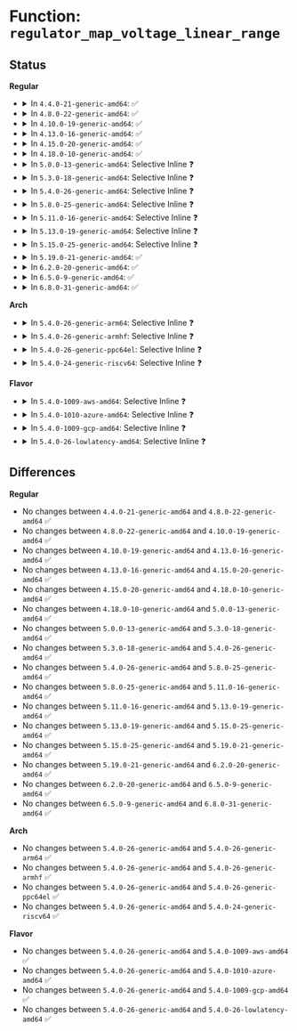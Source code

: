 # Function: <code>regulator_map_voltage_linear_range</code>

## Status
<b>Regular</b>
<ul>
<li>
<details>
<summary>In <code>4.4.0-21-generic-amd64</code>: ✅</summary>

```c
int regulator_map_voltage_linear_range(struct regulator_dev * rdev, int min_uV, int max_uV)
```

```json
{
  "name": "regulator_map_voltage_linear_range",
  "collision_type": "Unique Global",
  "inline_type": "No",
  "funcs": [
    {
      "addr": 18446744071583950592,
      "name": "regulator_map_voltage_linear_range",
      "external": true,
      "loc": "drivers/regulator/helpers.c:287",
      "file": "drivers/regulator/helpers.c",
      "inline": "seen, unknown",
      "caller_inline": [],
      "caller_func": [
        "drivers/regulator/core.c:regulator_map_voltage"
      ]
    }
  ],
  "symbols": [
    {
      "addr": 18446744071583950592,
      "name": "regulator_map_voltage_linear_range",
      "section": ".text",
      "bind": "STB_GLOBAL",
      "size": 164
    }
  ]
}
```
</details>
</li>
<li>
<details>
<summary>In <code>4.8.0-22-generic-amd64</code>: ✅</summary>

```c
int regulator_map_voltage_linear_range(struct regulator_dev * rdev, int min_uV, int max_uV)
```

```json
{
  "name": "regulator_map_voltage_linear_range",
  "collision_type": "Unique Global",
  "inline_type": "No",
  "funcs": [
    {
      "addr": 18446744071584282736,
      "name": "regulator_map_voltage_linear_range",
      "external": true,
      "loc": "drivers/regulator/helpers.c:287",
      "file": "drivers/regulator/helpers.c",
      "inline": "seen, unknown",
      "caller_inline": [],
      "caller_func": [
        "drivers/regulator/core.c:regulator_map_voltage"
      ]
    }
  ],
  "symbols": [
    {
      "addr": 18446744071584282736,
      "name": "regulator_map_voltage_linear_range",
      "section": ".text",
      "bind": "STB_GLOBAL",
      "size": 179
    }
  ]
}
```
</details>
</li>
<li>
<details>
<summary>In <code>4.10.0-19-generic-amd64</code>: ✅</summary>

```c
int regulator_map_voltage_linear_range(struct regulator_dev * rdev, int min_uV, int max_uV)
```

```json
{
  "name": "regulator_map_voltage_linear_range",
  "collision_type": "Unique Global",
  "inline_type": "No",
  "funcs": [
    {
      "addr": 18446744071584464592,
      "name": "regulator_map_voltage_linear_range",
      "external": true,
      "loc": "drivers/regulator/helpers.c:287",
      "file": "drivers/regulator/helpers.c",
      "inline": "seen, unknown",
      "caller_inline": [],
      "caller_func": [
        "drivers/regulator/core.c:regulator_map_voltage"
      ]
    }
  ],
  "symbols": [
    {
      "addr": 18446744071584464592,
      "name": "regulator_map_voltage_linear_range",
      "section": ".text",
      "bind": "STB_GLOBAL",
      "size": 179
    }
  ]
}
```
</details>
</li>
<li>
<details>
<summary>In <code>4.13.0-16-generic-amd64</code>: ✅</summary>

```c
int regulator_map_voltage_linear_range(struct regulator_dev * rdev, int min_uV, int max_uV)
```

```json
{
  "name": "regulator_map_voltage_linear_range",
  "collision_type": "Unique Global",
  "inline_type": "No",
  "funcs": [
    {
      "addr": 18446744071584549152,
      "name": "regulator_map_voltage_linear_range",
      "external": true,
      "loc": "drivers/regulator/helpers.c:287",
      "file": "drivers/regulator/helpers.c",
      "inline": "seen, unknown",
      "caller_inline": [],
      "caller_func": [
        "drivers/regulator/core.c:regulator_map_voltage"
      ]
    }
  ],
  "symbols": [
    {
      "addr": 18446744071584549152,
      "name": "regulator_map_voltage_linear_range",
      "section": ".text",
      "bind": "STB_GLOBAL",
      "size": 172
    }
  ]
}
```
</details>
</li>
<li>
<details>
<summary>In <code>4.15.0-20-generic-amd64</code>: ✅</summary>

```c
int regulator_map_voltage_linear_range(struct regulator_dev * rdev, int min_uV, int max_uV)
```

```json
{
  "name": "regulator_map_voltage_linear_range",
  "collision_type": "Unique Global",
  "inline_type": "No",
  "funcs": [
    {
      "addr": 18446744071584959408,
      "name": "regulator_map_voltage_linear_range",
      "external": true,
      "loc": "drivers/regulator/helpers.c:287",
      "file": "drivers/regulator/helpers.c",
      "inline": "seen, unknown",
      "caller_inline": [],
      "caller_func": [
        "drivers/regulator/core.c:regulator_map_voltage"
      ]
    }
  ],
  "symbols": [
    {
      "addr": 18446744071584959408,
      "name": "regulator_map_voltage_linear_range",
      "section": ".text",
      "bind": "STB_GLOBAL",
      "size": 178
    }
  ]
}
```
</details>
</li>
<li>
<details>
<summary>In <code>4.18.0-10-generic-amd64</code>: ✅</summary>

```c
int regulator_map_voltage_linear_range(struct regulator_dev * rdev, int min_uV, int max_uV)
```

```json
{
  "name": "regulator_map_voltage_linear_range",
  "collision_type": "Unique Global",
  "inline_type": "No",
  "funcs": [
    {
      "addr": 18446744071585192368,
      "name": "regulator_map_voltage_linear_range",
      "external": true,
      "loc": "drivers/regulator/helpers.c:287",
      "file": "drivers/regulator/helpers.c",
      "inline": "seen, unknown",
      "caller_inline": [],
      "caller_func": [
        "drivers/regulator/core.c:regulator_map_voltage"
      ]
    }
  ],
  "symbols": [
    {
      "addr": 18446744071585192368,
      "name": "regulator_map_voltage_linear_range",
      "section": ".text",
      "bind": "STB_GLOBAL",
      "size": 177
    }
  ]
}
```
</details>
</li>
<li>
<details>
<summary>In <code>5.0.0-13-generic-amd64</code>: Selective Inline ❓</summary>

```c
int regulator_map_voltage_linear_range(struct regulator_dev * rdev, int min_uV, int max_uV)
```

```json
{
  "name": "regulator_map_voltage_linear_range",
  "collision_type": "Unique Global",
  "inline_type": "Selective",
  "funcs": [
    {
      "addr": 18446744071585309552,
      "name": "regulator_map_voltage_linear_range",
      "external": true,
      "loc": "drivers/regulator/helpers.c:409",
      "file": "drivers/regulator/helpers.c",
      "inline": "not declared, inlined",
      "caller_inline": [],
      "caller_func": [
        "drivers/regulator/core.c:regulator_map_voltage"
      ]
    }
  ],
  "symbols": [
    {
      "addr": 18446744071585309552,
      "name": "regulator_map_voltage_linear_range",
      "section": ".text",
      "bind": "STB_GLOBAL",
      "size": 228
    }
  ]
}
```
</details>
</li>
<li>
<details>
<summary>In <code>5.3.0-18-generic-amd64</code>: Selective Inline ❓</summary>

```c
int regulator_map_voltage_linear_range(struct regulator_dev * rdev, int min_uV, int max_uV)
```

```json
{
  "name": "regulator_map_voltage_linear_range",
  "collision_type": "Unique Global",
  "inline_type": "Selective",
  "funcs": [
    {
      "addr": 18446744071585521440,
      "name": "regulator_map_voltage_linear_range",
      "external": true,
      "loc": "drivers/regulator/helpers.c:403",
      "file": "drivers/regulator/helpers.c",
      "inline": "not declared, inlined",
      "caller_inline": [],
      "caller_func": [
        "drivers/regulator/core.c:regulator_map_voltage"
      ]
    }
  ],
  "symbols": [
    {
      "addr": 18446744071585521440,
      "name": "regulator_map_voltage_linear_range",
      "section": ".text",
      "bind": "STB_GLOBAL",
      "size": 228
    }
  ]
}
```
</details>
</li>
<li>
<details>
<summary>In <code>5.4.0-26-generic-amd64</code>: Selective Inline ❓</summary>

```c
int regulator_map_voltage_linear_range(struct regulator_dev * rdev, int min_uV, int max_uV)
```

```json
{
  "name": "regulator_map_voltage_linear_range",
  "collision_type": "Unique Global",
  "inline_type": "Selective",
  "funcs": [
    {
      "addr": 18446744071585662608,
      "name": "regulator_map_voltage_linear_range",
      "external": true,
      "loc": "drivers/regulator/helpers.c:405",
      "file": "drivers/regulator/helpers.c",
      "inline": "not declared, inlined",
      "caller_inline": [],
      "caller_func": [
        "drivers/regulator/core.c:regulator_map_voltage"
      ]
    }
  ],
  "symbols": [
    {
      "addr": 18446744071585662608,
      "name": "regulator_map_voltage_linear_range",
      "section": ".text",
      "bind": "STB_GLOBAL",
      "size": 228
    }
  ]
}
```
</details>
</li>
<li>
<details>
<summary>In <code>5.8.0-25-generic-amd64</code>: Selective Inline ❓</summary>

```c
int regulator_map_voltage_linear_range(struct regulator_dev * rdev, int min_uV, int max_uV)
```

```json
{
  "name": "regulator_map_voltage_linear_range",
  "collision_type": "Unique Global",
  "inline_type": "Selective",
  "funcs": [
    {
      "addr": 18446744071586387872,
      "name": "regulator_map_voltage_linear_range",
      "external": true,
      "loc": "drivers/regulator/helpers.c:407",
      "file": "drivers/regulator/helpers.c",
      "inline": "not declared, inlined",
      "caller_inline": [],
      "caller_func": [
        "drivers/regulator/core.c:regulator_map_voltage"
      ]
    }
  ],
  "symbols": [
    {
      "addr": 18446744071586387872,
      "name": "regulator_map_voltage_linear_range",
      "section": ".text",
      "bind": "STB_GLOBAL",
      "size": 212
    }
  ]
}
```
</details>
</li>
<li>
<details>
<summary>In <code>5.11.0-16-generic-amd64</code>: Selective Inline ❓</summary>

```c
int regulator_map_voltage_linear_range(struct regulator_dev * rdev, int min_uV, int max_uV)
```

```json
{
  "name": "regulator_map_voltage_linear_range",
  "collision_type": "Unique Global",
  "inline_type": "Selective",
  "funcs": [
    {
      "addr": 18446744071586502816,
      "name": "regulator_map_voltage_linear_range",
      "external": true,
      "loc": "drivers/regulator/helpers.c:407",
      "file": "drivers/regulator/helpers.c",
      "inline": "not declared, inlined",
      "caller_inline": [],
      "caller_func": [
        "drivers/regulator/core.c:regulator_map_voltage"
      ]
    }
  ],
  "symbols": [
    {
      "addr": 18446744071586502816,
      "name": "regulator_map_voltage_linear_range",
      "section": ".text",
      "bind": "STB_GLOBAL",
      "size": 221
    }
  ]
}
```
</details>
</li>
<li>
<details>
<summary>In <code>5.13.0-19-generic-amd64</code>: Selective Inline ❓</summary>

```c
int regulator_map_voltage_linear_range(struct regulator_dev * rdev, int min_uV, int max_uV)
```

```json
{
  "name": "regulator_map_voltage_linear_range",
  "collision_type": "Unique Global",
  "inline_type": "Selective",
  "funcs": [
    {
      "addr": 18446744071586387008,
      "name": "regulator_map_voltage_linear_range",
      "external": true,
      "loc": "drivers/regulator/helpers.c:407",
      "file": "drivers/regulator/helpers.c",
      "inline": "not declared, inlined",
      "caller_inline": [],
      "caller_func": [
        "drivers/regulator/core.c:regulator_map_voltage"
      ]
    }
  ],
  "symbols": [
    {
      "addr": 18446744071586387008,
      "name": "regulator_map_voltage_linear_range",
      "section": ".text",
      "bind": "STB_GLOBAL",
      "size": 221
    }
  ]
}
```
</details>
</li>
<li>
<details>
<summary>In <code>5.15.0-25-generic-amd64</code>: Selective Inline ❓</summary>

```c
int regulator_map_voltage_linear_range(struct regulator_dev * rdev, int min_uV, int max_uV)
```

```json
{
  "name": "regulator_map_voltage_linear_range",
  "collision_type": "Unique Global",
  "inline_type": "Selective",
  "funcs": [
    {
      "addr": 18446744071586911536,
      "name": "regulator_map_voltage_linear_range",
      "external": true,
      "loc": "drivers/regulator/helpers.c:407",
      "file": "drivers/regulator/helpers.c",
      "inline": "not declared, inlined",
      "caller_inline": [],
      "caller_func": [
        "drivers/regulator/core.c:regulator_map_voltage"
      ]
    }
  ],
  "symbols": [
    {
      "addr": 18446744071586911536,
      "name": "regulator_map_voltage_linear_range",
      "section": ".text",
      "bind": "STB_GLOBAL",
      "size": 221
    }
  ]
}
```
</details>
</li>
<li>
<details>
<summary>In <code>5.19.0-21-generic-amd64</code>: ✅</summary>

```c
int regulator_map_voltage_linear_range(struct regulator_dev * rdev, int min_uV, int max_uV)
```

```json
{
  "name": "regulator_map_voltage_linear_range",
  "collision_type": "Unique Global",
  "inline_type": "No",
  "funcs": [
    {
      "addr": 18446744071588202416,
      "name": "regulator_map_voltage_linear_range",
      "external": true,
      "loc": "drivers/regulator/helpers.c:407",
      "file": "drivers/regulator/helpers.c",
      "inline": "seen, unknown",
      "caller_inline": [],
      "caller_func": [
        "drivers/regulator/core.c:regulator_map_voltage"
      ]
    }
  ],
  "symbols": [
    {
      "addr": 18446744071588202416,
      "name": "regulator_map_voltage_linear_range",
      "section": ".text",
      "bind": "STB_GLOBAL",
      "size": 249
    }
  ]
}
```
</details>
</li>
<li>
<details>
<summary>In <code>6.2.0-20-generic-amd64</code>: ✅</summary>

```c
int regulator_map_voltage_linear_range(struct regulator_dev * rdev, int min_uV, int max_uV)
```

```json
{
  "name": "regulator_map_voltage_linear_range",
  "collision_type": "Unique Global",
  "inline_type": "No",
  "funcs": [
    {
      "addr": 18446744071589608288,
      "name": "regulator_map_voltage_linear_range",
      "external": true,
      "loc": "drivers/regulator/helpers.c:407",
      "file": "drivers/regulator/helpers.c",
      "inline": "seen, unknown",
      "caller_inline": [],
      "caller_func": [
        "drivers/regulator/core.c:regulator_map_voltage"
      ]
    }
  ],
  "symbols": [
    {
      "addr": 18446744071589608288,
      "name": "regulator_map_voltage_linear_range",
      "section": ".text",
      "bind": "STB_GLOBAL",
      "size": 249
    }
  ]
}
```
</details>
</li>
<li>
<details>
<summary>In <code>6.5.0-9-generic-amd64</code>: ✅</summary>

```c
int regulator_map_voltage_linear_range(struct regulator_dev * rdev, int min_uV, int max_uV)
```

```json
{
  "name": "regulator_map_voltage_linear_range",
  "collision_type": "Unique Global",
  "inline_type": "No",
  "funcs": [
    {
      "addr": 18446744071589911888,
      "name": "regulator_map_voltage_linear_range",
      "external": true,
      "loc": "drivers/regulator/helpers.c:407",
      "file": "drivers/regulator/helpers.c",
      "inline": "seen, unknown",
      "caller_inline": [],
      "caller_func": [
        "drivers/regulator/core.c:regulator_map_voltage"
      ]
    }
  ],
  "symbols": [
    {
      "addr": 18446744071589911888,
      "name": "regulator_map_voltage_linear_range",
      "section": ".text",
      "bind": "STB_GLOBAL",
      "size": 255
    }
  ]
}
```
</details>
</li>
<li>
<details>
<summary>In <code>6.8.0-31-generic-amd64</code>: ✅</summary>

```c
int regulator_map_voltage_linear_range(struct regulator_dev * rdev, int min_uV, int max_uV)
```

```json
{
  "name": "regulator_map_voltage_linear_range",
  "collision_type": "Unique Global",
  "inline_type": "No",
  "funcs": [
    {
      "addr": 18446744071590250224,
      "name": "regulator_map_voltage_linear_range",
      "external": true,
      "loc": "drivers/regulator/helpers.c:410",
      "file": "drivers/regulator/helpers.c",
      "inline": "seen, unknown",
      "caller_inline": [],
      "caller_func": [
        "drivers/regulator/core.c:regulator_map_voltage"
      ]
    }
  ],
  "symbols": [
    {
      "addr": 18446744071590250224,
      "name": "regulator_map_voltage_linear_range",
      "section": ".text",
      "bind": "STB_GLOBAL",
      "size": 255
    }
  ]
}
```
</details>
</li>
</ul>
<b>Arch</b>
<ul>
<li>
<details>
<summary>In <code>5.4.0-26-generic-arm64</code>: Selective Inline ❓</summary>

```c
int regulator_map_voltage_linear_range(struct regulator_dev * rdev, int min_uV, int max_uV)
```

```json
{
  "name": "regulator_map_voltage_linear_range",
  "collision_type": "Unique Global",
  "inline_type": "Selective",
  "funcs": [
    {
      "addr": 18446603336498323880,
      "name": "regulator_map_voltage_linear_range",
      "external": true,
      "loc": "drivers/regulator/helpers.c:405",
      "file": "drivers/regulator/helpers.c",
      "inline": "not declared, inlined",
      "caller_inline": [],
      "caller_func": [
        "drivers/regulator/core.c:regulator_map_voltage"
      ]
    }
  ],
  "symbols": [
    {
      "addr": 18446603336498323880,
      "name": "regulator_map_voltage_linear_range",
      "section": ".text",
      "bind": "STB_GLOBAL",
      "size": 268
    }
  ]
}
```
</details>
</li>
<li>
<details>
<summary>In <code>5.4.0-26-generic-armhf</code>: Selective Inline ❓</summary>

```c
int regulator_map_voltage_linear_range(struct regulator_dev * rdev, int min_uV, int max_uV)
```

```json
{
  "name": "regulator_map_voltage_linear_range",
  "collision_type": "Unique Global",
  "inline_type": "Selective",
  "funcs": [
    {
      "addr": 3231004768,
      "name": "regulator_map_voltage_linear_range",
      "external": true,
      "loc": "drivers/regulator/helpers.c:405",
      "file": "drivers/regulator/helpers.c",
      "inline": "not declared, inlined",
      "caller_inline": [],
      "caller_func": [
        "drivers/regulator/core.c:regulator_map_voltage"
      ]
    }
  ],
  "symbols": [
    {
      "addr": 3231004768,
      "name": "regulator_map_voltage_linear_range",
      "section": ".text",
      "bind": "STB_GLOBAL",
      "size": 264
    }
  ]
}
```
</details>
</li>
<li>
<details>
<summary>In <code>5.4.0-26-generic-ppc64el</code>: Selective Inline ❓</summary>

```c
int regulator_map_voltage_linear_range(struct regulator_dev * rdev, int min_uV, int max_uV)
```

```json
{
  "name": "regulator_map_voltage_linear_range",
  "collision_type": "Unique Global",
  "inline_type": "Selective",
  "funcs": [
    {
      "addr": 13835058055291500624,
      "name": "regulator_map_voltage_linear_range",
      "external": true,
      "loc": "drivers/regulator/helpers.c:405",
      "file": "drivers/regulator/helpers.c",
      "inline": "not declared, inlined",
      "caller_inline": [],
      "caller_func": [
        "drivers/regulator/core.c:regulator_map_voltage"
      ]
    }
  ],
  "symbols": [
    {
      "addr": 13835058055291500624,
      "name": "regulator_map_voltage_linear_range",
      "section": ".text",
      "bind": "STB_GLOBAL",
      "size": 388
    }
  ]
}
```
</details>
</li>
<li>
<details>
<summary>In <code>5.4.0-24-generic-riscv64</code>: Selective Inline ❓</summary>

```c
int regulator_map_voltage_linear_range(struct regulator_dev * rdev, int min_uV, int max_uV)
```

```json
{
  "name": "regulator_map_voltage_linear_range",
  "collision_type": "Unique Global",
  "inline_type": "Selective",
  "funcs": [
    {
      "addr": 18446743936276011898,
      "name": "regulator_map_voltage_linear_range",
      "external": true,
      "loc": "drivers/regulator/helpers.c:405",
      "file": "drivers/regulator/helpers.c",
      "inline": "not declared, inlined",
      "caller_inline": [],
      "caller_func": [
        "drivers/regulator/core.c:regulator_map_voltage"
      ]
    }
  ],
  "symbols": [
    {
      "addr": 18446743936276011898,
      "name": "regulator_map_voltage_linear_range",
      "section": ".text",
      "bind": "STB_GLOBAL",
      "size": 200
    }
  ]
}
```
</details>
</li>
</ul>
<b>Flavor</b>
<ul>
<li>
<details>
<summary>In <code>5.4.0-1009-aws-amd64</code>: Selective Inline ❓</summary>

```c
int regulator_map_voltage_linear_range(struct regulator_dev * rdev, int min_uV, int max_uV)
```

```json
{
  "name": "regulator_map_voltage_linear_range",
  "collision_type": "Unique Global",
  "inline_type": "Selective",
  "funcs": [
    {
      "addr": 18446744071585423632,
      "name": "regulator_map_voltage_linear_range",
      "external": true,
      "loc": "drivers/regulator/helpers.c:405",
      "file": "drivers/regulator/helpers.c",
      "inline": "not declared, inlined",
      "caller_inline": [],
      "caller_func": [
        "drivers/regulator/core.c:regulator_map_voltage"
      ]
    }
  ],
  "symbols": [
    {
      "addr": 18446744071585423632,
      "name": "regulator_map_voltage_linear_range",
      "section": ".text",
      "bind": "STB_GLOBAL",
      "size": 228
    }
  ]
}
```
</details>
</li>
<li>
<details>
<summary>In <code>5.4.0-1010-azure-amd64</code>: Selective Inline ❓</summary>

```c
int regulator_map_voltage_linear_range(struct regulator_dev * rdev, int min_uV, int max_uV)
```

```json
{
  "name": "regulator_map_voltage_linear_range",
  "collision_type": "Unique Global",
  "inline_type": "Selective",
  "funcs": [
    {
      "addr": 18446744071585293680,
      "name": "regulator_map_voltage_linear_range",
      "external": true,
      "loc": "drivers/regulator/helpers.c:405",
      "file": "drivers/regulator/helpers.c",
      "inline": "not declared, inlined",
      "caller_inline": [],
      "caller_func": [
        "drivers/regulator/core.c:regulator_map_voltage"
      ]
    }
  ],
  "symbols": [
    {
      "addr": 18446744071585293680,
      "name": "regulator_map_voltage_linear_range",
      "section": ".text",
      "bind": "STB_GLOBAL",
      "size": 228
    }
  ]
}
```
</details>
</li>
<li>
<details>
<summary>In <code>5.4.0-1009-gcp-amd64</code>: Selective Inline ❓</summary>

```c
int regulator_map_voltage_linear_range(struct regulator_dev * rdev, int min_uV, int max_uV)
```

```json
{
  "name": "regulator_map_voltage_linear_range",
  "collision_type": "Unique Global",
  "inline_type": "Selective",
  "funcs": [
    {
      "addr": 18446744071585613008,
      "name": "regulator_map_voltage_linear_range",
      "external": true,
      "loc": "drivers/regulator/helpers.c:405",
      "file": "drivers/regulator/helpers.c",
      "inline": "not declared, inlined",
      "caller_inline": [],
      "caller_func": [
        "drivers/regulator/core.c:regulator_map_voltage"
      ]
    }
  ],
  "symbols": [
    {
      "addr": 18446744071585613008,
      "name": "regulator_map_voltage_linear_range",
      "section": ".text",
      "bind": "STB_GLOBAL",
      "size": 228
    }
  ]
}
```
</details>
</li>
<li>
<details>
<summary>In <code>5.4.0-26-lowlatency-amd64</code>: Selective Inline ❓</summary>

```c
int regulator_map_voltage_linear_range(struct regulator_dev * rdev, int min_uV, int max_uV)
```

```json
{
  "name": "regulator_map_voltage_linear_range",
  "collision_type": "Unique Global",
  "inline_type": "Selective",
  "funcs": [
    {
      "addr": 18446744071585721136,
      "name": "regulator_map_voltage_linear_range",
      "external": true,
      "loc": "drivers/regulator/helpers.c:405",
      "file": "drivers/regulator/helpers.c",
      "inline": "not declared, inlined",
      "caller_inline": [],
      "caller_func": [
        "drivers/regulator/core.c:regulator_map_voltage"
      ]
    }
  ],
  "symbols": [
    {
      "addr": 18446744071585721136,
      "name": "regulator_map_voltage_linear_range",
      "section": ".text",
      "bind": "STB_GLOBAL",
      "size": 228
    }
  ]
}
```
</details>
</li>
</ul>

## Differences
<b>Regular</b>
<ul>
<li>
No changes between <code>4.4.0-21-generic-amd64</code> and <code>4.8.0-22-generic-amd64</code> ✅
</li>
<li>
No changes between <code>4.8.0-22-generic-amd64</code> and <code>4.10.0-19-generic-amd64</code> ✅
</li>
<li>
No changes between <code>4.10.0-19-generic-amd64</code> and <code>4.13.0-16-generic-amd64</code> ✅
</li>
<li>
No changes between <code>4.13.0-16-generic-amd64</code> and <code>4.15.0-20-generic-amd64</code> ✅
</li>
<li>
No changes between <code>4.15.0-20-generic-amd64</code> and <code>4.18.0-10-generic-amd64</code> ✅
</li>
<li>
No changes between <code>4.18.0-10-generic-amd64</code> and <code>5.0.0-13-generic-amd64</code> ✅
</li>
<li>
No changes between <code>5.0.0-13-generic-amd64</code> and <code>5.3.0-18-generic-amd64</code> ✅
</li>
<li>
No changes between <code>5.3.0-18-generic-amd64</code> and <code>5.4.0-26-generic-amd64</code> ✅
</li>
<li>
No changes between <code>5.4.0-26-generic-amd64</code> and <code>5.8.0-25-generic-amd64</code> ✅
</li>
<li>
No changes between <code>5.8.0-25-generic-amd64</code> and <code>5.11.0-16-generic-amd64</code> ✅
</li>
<li>
No changes between <code>5.11.0-16-generic-amd64</code> and <code>5.13.0-19-generic-amd64</code> ✅
</li>
<li>
No changes between <code>5.13.0-19-generic-amd64</code> and <code>5.15.0-25-generic-amd64</code> ✅
</li>
<li>
No changes between <code>5.15.0-25-generic-amd64</code> and <code>5.19.0-21-generic-amd64</code> ✅
</li>
<li>
No changes between <code>5.19.0-21-generic-amd64</code> and <code>6.2.0-20-generic-amd64</code> ✅
</li>
<li>
No changes between <code>6.2.0-20-generic-amd64</code> and <code>6.5.0-9-generic-amd64</code> ✅
</li>
<li>
No changes between <code>6.5.0-9-generic-amd64</code> and <code>6.8.0-31-generic-amd64</code> ✅
</li>
</ul>
<b>Arch</b>
<ul>
<li>
No changes between <code>5.4.0-26-generic-amd64</code> and <code>5.4.0-26-generic-arm64</code> ✅
</li>
<li>
No changes between <code>5.4.0-26-generic-amd64</code> and <code>5.4.0-26-generic-armhf</code> ✅
</li>
<li>
No changes between <code>5.4.0-26-generic-amd64</code> and <code>5.4.0-26-generic-ppc64el</code> ✅
</li>
<li>
No changes between <code>5.4.0-26-generic-amd64</code> and <code>5.4.0-24-generic-riscv64</code> ✅
</li>
</ul>
<b>Flavor</b>
<ul>
<li>
No changes between <code>5.4.0-26-generic-amd64</code> and <code>5.4.0-1009-aws-amd64</code> ✅
</li>
<li>
No changes between <code>5.4.0-26-generic-amd64</code> and <code>5.4.0-1010-azure-amd64</code> ✅
</li>
<li>
No changes between <code>5.4.0-26-generic-amd64</code> and <code>5.4.0-1009-gcp-amd64</code> ✅
</li>
<li>
No changes between <code>5.4.0-26-generic-amd64</code> and <code>5.4.0-26-lowlatency-amd64</code> ✅
</li>
</ul>
